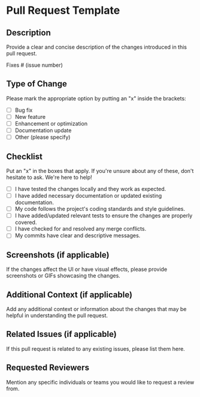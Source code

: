 # Pull Request Template

## Description
Provide a clear and concise description of the changes introduced in this pull request.

Fixes # (issue number)

## Type of Change
Please mark the appropriate option by putting an "x" inside the brackets:

- [ ] Bug fix
- [ ] New feature
- [ ] Enhancement or optimization
- [ ] Documentation update
- [ ] Other (please specify)

## Checklist
Put an "x" in the boxes that apply. If you're unsure about any of these, don't hesitate to ask. We're here to help!

- [ ] I have tested the changes locally and they work as expected.
- [ ] I have added necessary documentation or updated existing documentation.
- [ ] My code follows the project's coding standards and style guidelines.
- [ ] I have added/updated relevant tests to ensure the changes are properly covered.
- [ ] I have checked for and resolved any merge conflicts.
- [ ] My commits have clear and descriptive messages.

## Screenshots (if applicable)
If the changes affect the UI or have visual effects, please provide screenshots or GIFs showcasing the changes.

## Additional Context (if applicable)
Add any additional context or information about the changes that may be helpful in understanding the pull request.

## Related Issues (if applicable)
If this pull request is related to any existing issues, please list them here.

## Requested Reviewers
Mention any specific individuals or teams you would like to request a review from.
